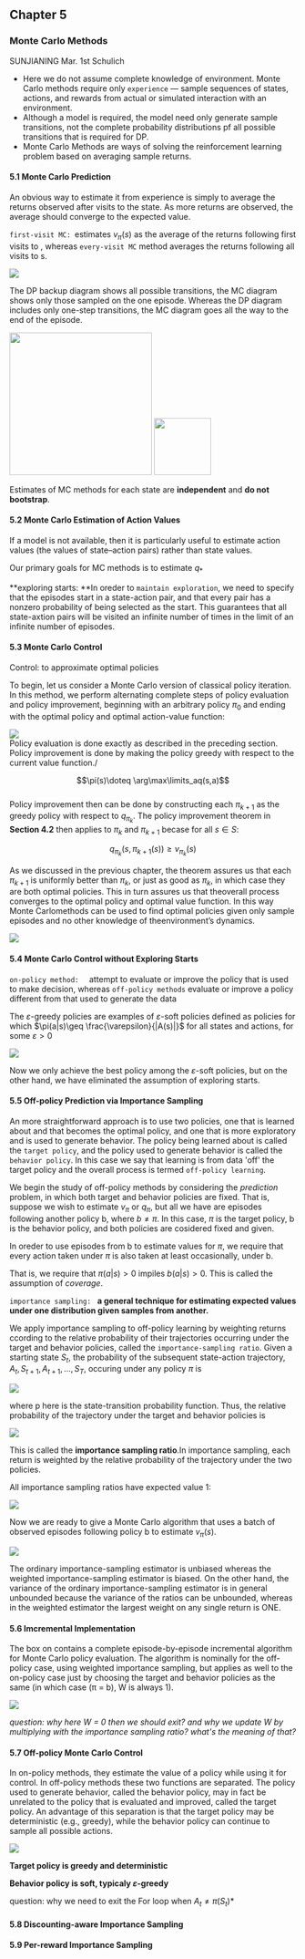 ## Chapter 5

### Monte Carlo Methods

SUNJIANING Mar. 1st    Schulich

- Here we do not assume complete knowledge of environment. Monte Carlo methods require only `experience` — sample sequences of states, actions, and rewards from actual or simulated interaction with an environment.
- Although a model is required, the model need only generate sample transitions, not the complete probability distributions pf all possible transitions that is required for DP.
- Monte Carlo Methods are ways of solving the reinforcement learning problem based on averaging sample returns.

#### 5.1 Monte Carlo Prediction

An obvious way to estimate it from experience is simply to average the returns observed after visits to the state. As more returns are observed, the average should converge to the expected value. 

`first-visit MC: `estimates $v_\pi(s)$ as the average of the returns following first visits to , whereas `every-visit MC` method averages the returns following all visits to s.

![](https://ws4.sinaimg.cn/large/006tNc79gy1foy5g905z7j31e20gmtcs.jpg)

The DP backup diagram shows all possible transitions, the MC diagram shows only those sampled on the one episode. Whereas the DP diagram includes only one-step transitions, the MC diagram goes all the way to the end of the episode.

<img src="https://ws1.sinaimg.cn/large/006tNc79gy1fox0rkacfij30cw0bmt9y.jpg" width="250px"/>

<img src="https://ws3.sinaimg.cn/large/006tNc79gy1foy5qtgf50j30440h4aa6.jpg" width="100px"/>

Estimates of MC methods for each state are **independent** and **do not bootstrap**.

#### 5.2 Monte Carlo Estimation of Action Values

If a model is not available, then it is particularly useful to estimate action values (the values of state–action pairs) rather than state values. 


Our primary goals for MC methods is to estimate $q_*$

**exploring starts: **In oreder to `maintain exploration`, we need to specify that the episodes start in a state-action pair, and that every pair has a nonzero probability of being selected as the start. This guarantees that all state-axtion pairs will be visited an infinite number of times in the limit of an infinite number of episodes.

#### 5.3 Monte Carlo Control

Control: to approximate optimal policies

To begin, let us consider a Monte Carlo version of classical policy iteration. In this method, we perform alternating complete steps of policy evaluation and policy improvement, beginning with an arbitrary policy $\pi_0$ and ending with the optimal policy and optimal action-value function:

![](https://ws3.sinaimg.cn/large/006tNc79gy1foy6nhab4pj30sa02ojrg.jpg)			
Policy evaluation is done exactly as described in the preceding section. Policy improvement is done by making the policy greedy with respect to the current value function./      

$$\pi(s)\doteq \arg\max\limits_aq(s,a)$$		
Policy improvement then can be done by constructing each $\pi_{k+1}$ as the greedy policy with respect to $q_{\pi_k}$. The policy improvement theorem in **Section 4.2** then applies to $\pi_k$	and $\pi_{k+1}$ becase for all $s\in S$:

$$q_{\pi_k}(s,\pi_{k+1}(s))\geq v_{\pi_k}(s)$$

As we discussed in the previous chapter, the theorem assures us that each $\pi_{k+1}$ is uniformly better than $\pi_{k}$, or just as good as $\pi_{k}$, in which case they are both optimal policies. This in turn assures us that theoverall process converges to the optimal policy and optimal value function. In this way Monte Carlomethods can be used to find optimal policies given only sample episodes and no other knowledge of theenvironment’s dynamics.

![](https://ws3.sinaimg.cn/large/006tNc79gy1foy6ysduqzj31fq0lajxq.jpg)

#### 5.4 Monte Carlo Control without Exploring Starts

`on-policy method:  ` attempt to evaluate or improve the policy that is used to make decision, whereas `off-policy methods` evaluate or improve a policy different from that used to generate the data

The $\varepsilon$-greedy policies are examples of $\varepsilon$-soft policies defined as policies for which $\pi(a|s)\geq \frac{\varepsilon}{|A(s)|}$ for all states and actions, for some $\varepsilon > 0$

![](https://ws1.sinaimg.cn/large/006tNc79gy1fp06i8qnjgj31ce0m47as.jpg)

Now we only achieve the best policy among the $\varepsilon$-soft policies, but on the other hand, we have eliminated the assumption of exploring starts.

#### 5.5 Off-policy Prediction via Importance Sampling

An more straightforward approach is to use two policies, one that is learned about and that becomes the optimal policy, and one that is more exploratory and is used to generate behavior. The policy being learned about is called the `target policy`, and the policy used to generate behavior is called the `behavior policy`. In this case we say that learning is from data 'off' the target policy and the overall process is termed `off-policy learning`.

We begin the study of off-policy methods by considering the *prediction* problem, in which both target and behavior policies are fixed. That is, suppose we wish to estimate $v_\pi$ or $q_\pi$, but all we have are episodes following another policy b, where $b\neq \pi$. In this case, $\pi$ is the target policy, b is the behavior policy, and both policies are cosidered fixed and given.

In oreder to use episodes from b to estimate values for $\pi$, we require that every action taken under $\pi$ is also taken at least occasionally, under b.

That is, we require that $\pi(a|s)>0$ impiles $b(a|s)>0$. This is called the assumption of *coverage*.

`importance sampling: ` **a general technique for estimating expected values under one distribution given samples from another.**

We apply importance sampling to off-policy learning by weighting returns ccording to the relative probability of their trajectories occurring under the target and behavior policies, called the `importance-sampling ratio`. Given a starting state $S_t$, the probability of the subsequent state-action trajectory, $A_t,S_{t+1},A_{t+1},…,S_T$, occuring under any policy $\pi$ is

![](https://ws4.sinaimg.cn/large/006tNc79gy1fp09k37xysj30z4082t9j.jpg)

where p here is the state-transition probability function. Thus, the relative probability of the trajectory under the target and behavior policies is 

![](https://ws2.sinaimg.cn/large/006tNc79gy1fp09l5gb6dj30u20463z2.jpg)

This is called the **importance sampling ratio**.In importance sampling, each return is weighted by the relative probability of the trajectory under the two policies.

All importance sampling ratios have expected value 1:

![](https://ws2.sinaimg.cn/large/006tNc79gy1fp0aekbt8yj30ps03e3yv.jpg)

Now we are ready to give a Monte Carlo algorithm that uses a batch of observed episodes following policy b to estimate $v_{\pi}(s)$.

![](https://ws3.sinaimg.cn/large/006tNc79gy1fp09mnjzi5j314e0qqte7.jpg)

The ordinary importance-sampling estimator is unbiased whereas the weighted importance-sampling estimator is biased. On the other hand, the variance of the ordinary importance-sampling estimator is in general unbounded because the variance of the ratios can be unbounded, whereas in the weighted estimator the largest weight on any single return is ONE.

#### 5.6 Imcremental Implementation

The box on contains a complete episode-by-episode incremental algorithm for Monte Carlo policy evaluation. The algorithm is nominally for the off-policy case, using weighted importance sampling, but applies as well to the on-policy case just by choosing the target and behavior policies as the same (in which case (π = b), W is always 1). 

![](https://ws3.sinaimg.cn/large/006tNc79gy1fp09yfo674j31gw0qwn1y.jpg)

*question: why here W = 0 then we should exit? and why we update W by multiplying with the importance sampling ratio? what's the meaning of that?*



#### 5.7 Off-policy Monte Carlo Control

In on-policy methods, they estimate the value of a policy while using it for control. In off-policy methods these two functions are separated. The policy used to generate behavior, called the behavior policy, may in fact be unrelated to the policy that is evaluated and improved, called the target policy. An advantage of this separation is that the target policy may be deterministic (e.g., greedy), while the behavior policy can continue to sample all possible actions.


![](https://ws1.sinaimg.cn/large/006tNc79gy1fp0ajsv867j31hc0rgdl6.jpg)

**Target policy is greedy and deterministic**

**Behavior policy is soft, typicaly $\varepsilon$-greedy**

question: why we need to exit the For loop when $A_t\neq \pi(S_t)$*



#### 5.8 Discounting-aware Importance Sampling

#### 5.9 Per-reward Importance Sampling























